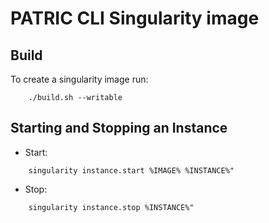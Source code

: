 # PATRIC CLI Singularity image 

## Build
To create a singularity image run:
```
    ./build.sh --writable
```

## Starting and Stopping an Instance
* Start: 
```
    singularity instance.start %IMAGE% %INSTANCE%"
```
* Stop:
```
    singularity instance.stop %INSTANCE%"
```


